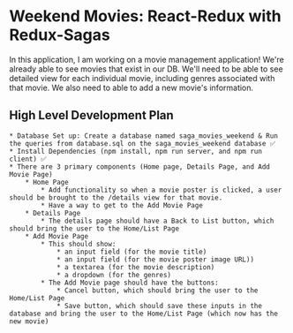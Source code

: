 # Weekend Movies: React-Redux with Redux-Sagas

In this application, I am working on a movie management application! We're already able to see movies that exist in our DB. We'll need to be able to see detailed view for each individual movie, including genres associated with that movie. We also need to able to add a new movie's information.

## High Level Development Plan
    * Database Set up: Create a database named saga_movies_weekend & Run the queries from database.sql on the saga_movies_weekend database ✅
    * Install Dependencies (npm install, npm run server, and npm run client) ✅
    * There are 3 primary components (Home page, Details Page, and Add Movie Page)
        * Home Page
            * Add functionality so when a movie poster is clicked, a user should be brought to the /details view for that movie.
            * Have a way to get to the Add Movie Page
        * Details Page
            * The details page should have a Back to List button, which should bring the user to the Home/List Page
        * Add Movie Page
            * This should show:
                * an input field (for the movie title)
                * an input field (for the movie poster image URL))
                * a textarea (for the movie description)
                * a dropdown (for the genres)
            * The Add Movie page should have the buttons:
                * Cancel button, which should bring the user to the Home/List Page
                * Save button, which should save these inputs in the database and bring the user to the Home/List Page (which now has the new movie)
